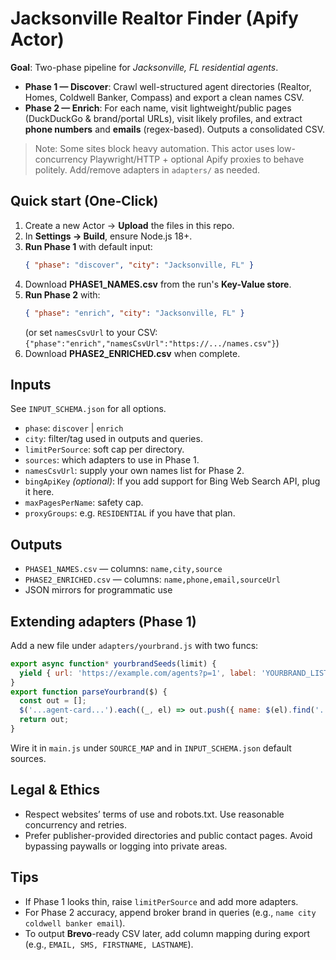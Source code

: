 # Jacksonville Realtor Finder (Apify Actor)

**Goal**: Two-phase pipeline for *Jacksonville, FL residential agents*.

- **Phase 1 — Discover**: Crawl well-structured agent directories (Realtor, Homes, Coldwell Banker, Compass) and export a clean names CSV.
- **Phase 2 — Enrich**: For each name, visit lightweight/public pages (DuckDuckGo & brand/portal URLs), visit likely profiles, and extract **phone numbers** and **emails** (regex-based). Outputs a consolidated CSV.

> Note: Some sites block heavy automation. This actor uses low-concurrency Playwright/HTTP + optional Apify proxies to behave politely. Add/remove adapters in `adapters/` as needed.

## Quick start (One‑Click)
1. Create a new Actor → **Upload** the files in this repo.
2. In **Settings → Build**, ensure Node.js 18+.
3. **Run Phase 1** with default input:
   ```json
   { "phase": "discover", "city": "Jacksonville, FL" }
   ```
4. Download **PHASE1_NAMES.csv** from the run's **Key-Value store**.
5. **Run Phase 2** with:
   ```json
   { "phase": "enrich", "city": "Jacksonville, FL" }
   ```
   (or set `namesCsvUrl` to your CSV: `{"phase":"enrich","namesCsvUrl":"https://.../names.csv"}`)
6. Download **PHASE2_ENRICHED.csv** when complete.

## Inputs
See `INPUT_SCHEMA.json` for all options.
- `phase`: `discover` | `enrich`
- `city`: filter/tag used in outputs and queries.
- `limitPerSource`: soft cap per directory.
- `sources`: which adapters to use in Phase 1.
- `namesCsvUrl`: supply your own names list for Phase 2.
- `bingApiKey` *(optional)*: If you add support for Bing Web Search API, plug it here.
- `maxPagesPerName`: safety cap.
- `proxyGroups`: e.g. `RESIDENTIAL` if you have that plan.

## Outputs
- `PHASE1_NAMES.csv` — columns: `name,city,source`
- `PHASE2_ENRICHED.csv` — columns: `name,phone,email,sourceUrl`
- JSON mirrors for programmatic use

## Extending adapters (Phase 1)
Add a new file under `adapters/yourbrand.js` with two funcs:
```js
export async function* yourbrandSeeds(limit) {
  yield { url: 'https://example.com/agents?p=1', label: 'YOURBRAND_LIST', limit };
}
export function parseYourbrand($) {
  const out = [];
  $('...agent-card...').each((_, el) => out.push({ name: $(el).find('...').text().trim(), source: 'example.com' }));
  return out;
}
```
Wire it in `main.js` under `SOURCE_MAP` and in `INPUT_SCHEMA.json` default sources.

## Legal & Ethics
- Respect websites’ terms of use and robots.txt. Use reasonable concurrency and retries.
- Prefer publisher-provided directories and public contact pages. Avoid bypassing paywalls or logging into private areas.

## Tips
- If Phase 1 looks thin, raise `limitPerSource` and add more adapters.
- For Phase 2 accuracy, append broker brand in queries (e.g., `name city coldwell banker email`).
- To output **Brevo**-ready CSV later, add column mapping during export (e.g., `EMAIL, SMS, FIRSTNAME, LASTNAME`).
